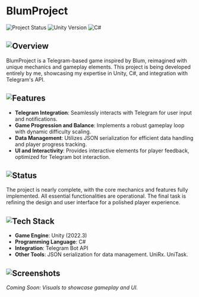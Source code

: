 # BlumProject
![Project Status](https://img.shields.io/badge/status-in%20development-orange)
![Unity Version](https://img.shields.io/badge/unity-2023.2.20f-blue)
![C#](https://img.shields.io/badge/language-C%23-green)

## ![Overview](https://img.shields.io/badge/Overview-lightblue)
BlumProject is a Telegram-based game inspired by Blum, reimagined with unique mechanics and gameplay elements. This project is being developed entirely by me, showcasing my expertise in Unity, C#, and integration with Telegram's API.

## ![Features](https://img.shields.io/badge/Features-yellowgreen)
- **Telegram Integration**: Seamlessly interacts with Telegram for user input and notifications.
- **Game Progression and Balance**: Implements a robust gameplay loop with dynamic difficulty scaling.
- **Data Management**: Utilizes JSON serialization for efficient data handling and player progress tracking.
- **UI and Interactivity**: Provides interactive elements for player feedback, optimized for Telegram bot interaction.

## ![Status](https://img.shields.io/badge/Status-orange)
The project is nearly complete, with the core mechanics and features fully implemented. All essential functionalities are operational. The final task is refining the design and user interface for a polished player experience.

## ![Tech Stack](https://img.shields.io/badge/Tech%20Stack-green) 
- **Game Engine**: Unity (2022.3)
- **Programming Language**: C#
- **Integration**: Telegram Bot API
- **Other Tools**: JSON serialization for data management. UniRx. UniTask.

## ![Screenshots](https://img.shields.io/badge/Screenshots-lightgrey) 
*Coming Soon: Visuals to showcase gameplay and UI.*
